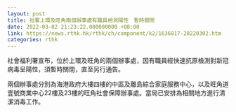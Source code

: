 ```yaml
---
layout: post
title: 社署上環及旺角兩個辦事處有職員檢測陽性　暫時關閉
date: 2022-03-02 21:23:22.000000000 +08:00
link: https://news.rthk.hk/rthk/ch/component/k2/1636817-20220302.htm
categories: rthk
---
```


社會福利署宣布，位於上環及旺角的兩個辦事處，因有職員經快速抗原檢測對新冠病毒呈陽性，須暫時關閉，直至另行通告。

兩個辦事處分別為海港政府大樓四樓的中區及離島綜合家庭服務中心，以及旺角道壹號商業中心22樓及23樓的旺角社會保障辦事處。當局已安排為相關地方進行清潔消毒工作。
